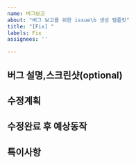 ```yaml
---
name: 버그보고
about: "버그 보고를 위한 issue\b 생성 템플릿"
title: "[Fix] "
labels: Fix
assignees: ''

---
```


**버그 설명,스크린샷(optional)**
---


**수정계획**
---


**수정완료 후 예상동작**
---


**특이사항**
---
